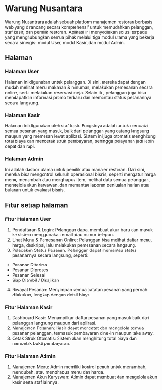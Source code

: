 # Warung Nusantara

Warung Nusantrara adalah sebuah platform manajemen restoran berbasis web yang dirancang secara komprehensif untuk memudahkan pelanggan, staf kasir, dan pemilik restoran. Aplikasi ini menyediakan solusi terpadu yang menghubungkan semua pihak melalui tiga modul utama yang bekerja secara sinergis: modul User, modul Kasir, dan modul Admin.

## Halaman
### Halaman User

Halaman ini digunakan untuk pelanggan. Di sini, mereka dapat dengan mudah melihat menu makanan & minuman, melakukan pemesanan secara online, serta melakukan reservasi meja. Selain itu, pelanggan juga bisa mendapatkan informasi promo terbaru dan memantau status pesanannya secara langsung.

### Halaman Kasir

Halaman ini digunakan oleh staf kasir. Fungsinya adalah untuk mencatat semua pesanan yang masuk, baik dari pelanggan yang datang langsung maupun yang memesan lewat aplikasi. Sistem ini juga otomatis menghitung total biaya dan mencetak struk pembayaran, sehingga pelayanan jadi lebih cepat dan rapi.

### Halaman Admin

Ini adalah dasbor utama untuk pemilik atau manajer restoran. Dari sini, mereka bisa mengontrol seluruh operasional bisnis, seperti mengatur harga menu, menambah atau menghapus item, melihat data semua pelanggan, mengelola akun karyawan, dan memantau laporan penjualan harian atau bulanan untuk evaluasi bisnis.

## Fitur setiap halaman
### Fitur Halaman User
1. Pendaftaran & Login: Pelanggan dapat membuat akun baru dan masuk ke sistem menggunakan email atau nomor telepon.
2. Lihat Menu & Pemesanan Online: Pelanggan bisa melihat daftar menu, harga, deskripsi, lalu melakukan pemesanan secara langsung.
3. Pelacakan Status Pesanan: Pelanggan dapat memantau status pesanannya secara langsung, seperti:
- Pesanan Diterima
- Pesanan Diproses
- Pesanan Selesai
- Siap Diambil / Disajikan
4. Riwayat Pesanan: Menyimpan semua catatan pesanan yang pernah dilakukan, lengkap dengan detail biaya.

### Fitur Halaman Kasir
1. Dashboard Kasir: Menampilkan daftar pesanan yang masuk baik dari pelanggan langsung maupun dari aplikasi.
2. Manajemen Pesanan: Kasir dapat mencatat dan mengelola semua pesanan pelanggan, termasuk pembayaran dine-in maupun take away.
3. Cetak Struk Otomatis: Sistem akan menghitung total biaya dan mencetak bukti pembayaran.

### Fitur Halaman Admin
1. Manajemen Menu: Admin memiliki kontrol penuh untuk menambah, mengubah, atau menghapus menu dan harga.
2. Manajemen Akun Karyawan: Admin dapat membuat dan mengelola akun kasir serta staf lainnya.
